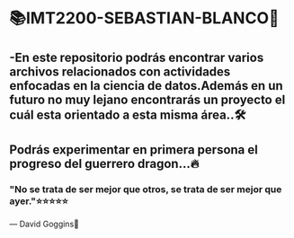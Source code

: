 # 📚IMT2200-SEBASTIAN-BLANCO🔧
## -En este repositorio podrás encontrar varios archivos relacionados con  actividades enfocadas en la ciencia de datos.Además en un futuro no muy lejano encontrarás un proyecto el cuál esta orientado a esta misma área..🛠️
## Podrás experimentar en primera persona el progreso del guerrero dragon...🔥

### "No se trata de ser mejor que otros, se trata de ser mejor que ayer."⭐️⭐️⭐️⭐️⭐️
— David Goggins🚀
